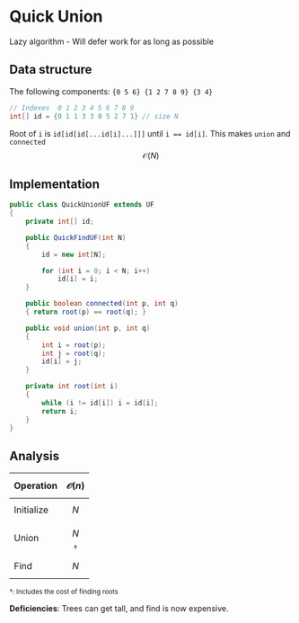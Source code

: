 Quick Union
===========

Lazy algorithm - Will defer work for as long as possible

Data structure
--------------

The following components: `{0 5 6} {1 2 7 8 9} {3 4}`

```java
// Indexes  0 1 2 3 4 5 6 7 8 9
int[] id = {0 1 1 3 3 0 5 2 7 1} // size N
```

Root of `i` is `id[id[id[...id[i]...]]]` until `i == id[i]`. This makes `union` and `connected` $$\mathcal{O}(N)$$

Implementation
--------------

```java
public class QuickUnionUF extends UF
{
    private int[] id;

    public QuickFindUF(int N)
    {
        id = new int[N];

        for (int i = 0; i < N; i++)
            id[i] = i;
    }

    public boolean connected(int p, int q)
    { return root(p) == root(q); }

    public void union(int p, int q)
    {
        int i = root(p);
        int j = root(q);
        id[i] = j;
    }

    private int root(int i)
    {
        while (i != id[i]) i = id[i];
        return i;
    }
}
```

Analysis
--------

| Operation  | $$\mathcal{O}(n)$$ |
|:-----------|:------------------:|
| Initialize |       $$N$$        |
| Union      | $$N$$<sup>†</sup>  |
| Find       |       $$N$$        |

<small>†: Includes the cost of finding roots</small>

**Deficiencies**: Trees can get tall, and find is now expensive.

